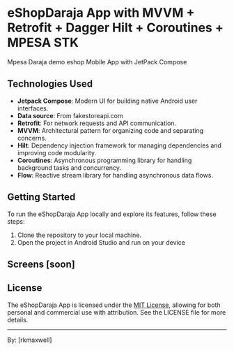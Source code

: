 
# eShopDaraja App with MVVM + Retrofit + Dagger Hilt + Coroutines + MPESA STK
Mpesa Daraja demo eshop Mobile App with JetPack Compose
## Technologies Used

- **Jetpack Compose**: Modern UI for building native Android user interfaces.
- **Data source**: From fakestoreapi.com
- **Retrofit**: For network requests and API communication.
- **MVVM**: Architectural pattern for organizing code and separating concerns.
- **Hilt**: Dependency injection framework for managing dependencies and improving code modularity.
- **Coroutines**: Asynchronous programming library for handling background tasks and concurrency.
- **Flow**: Reactive stream library for handling asynchronous data flows.
## Getting Started

To run the eShopDaraja App locally and explore its features, follow these steps:

1. Clone the repository to your local machine.
2. Open the project in Android Studio and run on your device

## Screens [soon]
## License
The eShopDaraja App is licensed under the [MIT License](LICENSE), allowing for both personal and commercial use with attribution. See the LICENSE file for more details.


---
By: [rkmaxwell]